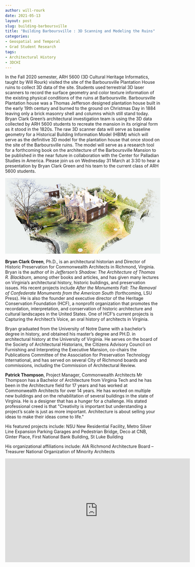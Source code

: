```yaml
---
author: will-rourk
date: 2021-05-13
layout: post
slug: building-barboursville
title: "Building Barboursville : 3D Scanning and Modeling the Ruins"
categories:
- Geospatial and Temporal
- Grad Student Research
tags:
- Architectural History
- 3DCHI
---
```

In the Fall 2020 semester, ARH 5600 (3D Cultural Heritage Informatics, taught by Will Rourk) visited the site of the Barboursville Plantation House ruins to collect 3D data of the site.  Students used terrestrial 3D laser scanners to record the surface geometry and color texture information of the existing physical conditions of the ruins at Barboursville.  Barboursville Plantation house was a Thomas Jefferson designed plantation house built in the early 19th century and burned to the ground on Christmas Day in 1884 leaving only a brick masonry shell and columns which still stand today.  Bryan Clark Green’s architectural investigation team is using the 3D data collected by ARH 5600 students to recreate the mansion in its original form as it stood in the 1820s.  The raw 3D scanner data will serve as baseline geometry for a Historical Building Information Model (HBIM) which will serve as the definitive 3D model for the plantation house that once stood on the site of the Barboursville ruins.  The model will serve as a research tool for a forthcoming book on the architecture of the Barboursville Mansion to be published in the near future in collaboration with the Center for Palladian Studies in America.  Please join us on Wednesday 31 March at 3:30 to hear a presentation by Bryan Clark Green and his team to the current class of ARH 5600 students.

![Barboursville 3D Data Perspective Rendering](/assets/post-media/2021-05-13-bville-perspSE.jpg)

**Bryan Clark Green**, Ph.D., is an architectural historian and Director of Historic Preservation for Commonwealth Architects in Richmond, Virginia.
Bryan is the author of _In Jefferson’s Shadow: The Architecture of Thomas R. Blackburn_, among other books and articles, and has given many lectures on Virginia’s architectural history, historic buildings, and preservation issues. His recent projects include _After the Monuments Fall: The Removal of Confederate Monuments from the American South_ (forthcoming, LSU Press). He is also the founder and executive director of the Heritage Conservation Foundation (HCF), a nonprofit organization that promotes the recordation, interpretation, and conservation of historic architecture and cultural landscapes in the United States. One of HCF’s current projects is Capturing the Architect’s Voice, an oral history of architects in Virginia.

Bryan graduated from the University of Notre Dame with a bachelor’s degree in history, and obtained his master’s degree and PH.D. in architectural history at the University of Virginia. He serves on the board of the Society of Architectural Historians, the Citizens Advisory Council on Furnishing and Interpreting the Executive Mansion, co-chairs the Publications Committee of the Association for Preservation Technology International, and has served on several City of Richmond boards and commissions, including the Commission of Architectural Review.

**Patrick Thompson**, Project Manager, Commonwealth Architects
Mr Thompson has a Bachelor of Architecture from Virginia Tech and he has been in the Architecture field for 17 years and has worked at Commonwealth Architects for over 14 years.  He has worked on multiple new buildings and on the rehabilitation of several buildings in the state of Virginia.  He is a designer that has a hunger for a challenge.  His stated professional creed is that "Creativity is important but understanding a project’s scale is just as more important.  Architecture is about selling your ideas to make their ideas come to life."

His featured projects include:
NSU New Residential Facility, 
Metro Silver Line Expansion Parking Garages and Pedestrian Bridge, 
Deco at CNB, 
Ginter Place, 
First National Bank Building, 
St Luke Building

His organizational affiliations include:
AIA Richmond Architecture Board – Treasurer
National Organization of Minority Architects

<iframe title="Building Barboursville : 3D Scanning and Modeling the Ruins - Building Barboursville : 3D Scanning and Modeling the Ruins" src="https://avalon.lib.virginia.edu/master_files/0c483j577/embed" width="600" height="337" frameborder="0" webkitallowfullscreen mozallowfullscreen allowfullscreen></iframe>
      
